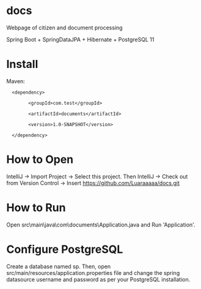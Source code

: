 # docs
Webpage of citizen and document processing

Spring Boot + SpringDataJPA + Hibernate + PostgreSQL 11 

# Install
Maven: 
      
      <dependency>

            <groupId>com.test</groupId>
            
            <artifactId>documents</artifactId>
            
            <version>1.0-SNAPSHOT</version>
            
      </dependency>
         
# How to Open
IntelliJ -> Import Project -> Select this project. Then IntelliJ -> Check out from Version Control -> Insert https://github.com/Luaraaaaa/docs.git

# How to Run
Open src\main\java\com\documents\Application.java and Run 'Application'.

# Configure PostgreSQL
Create a database named sp. Then, open src/main/resources/application.properties file and change the spring datasource username and password as per your PostgreSQL installation.
